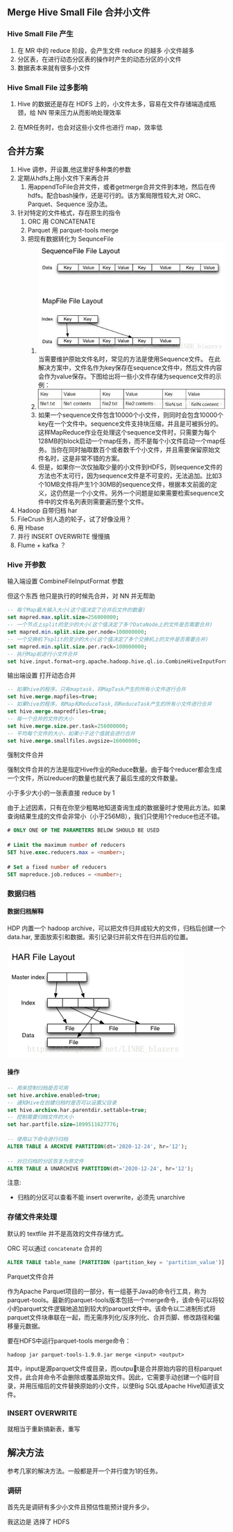 ## Merge Hive Small File 合并小文件
### Hive Small File 产生

1. 在 MR 中的 reduce 阶段，会产生文件 reduce 的越多 小文件越多
2. 分区表，在进行动态分区表的操作时产生的动态分区的小文件
3. 数据表本来就有很多小文件

### Hive Small File 过多影响

1. Hive 的数据还是存在 HDFS 上的，小文件太多，容易在文件存储端造成瓶颈，给 NN 带来压力从而影响处理效率

2. 在MR任务时，也会对这些小文件也进行 map，效率低

## 合并方案
1. Hive 调参，开设置,他这里好多种类的参数
2. 定期从hdfs上拖小文件下来再合并
   1. 用appendToFile合并文件，或者getmerge合并文件到本地，然后在传hdfs。配合bash操作，还是可行的。该方案局限性较大,对 ORC、Parquet、Sequence 没办法。
3. 针对特定的文件格式，存在原生的指令
   1. ORC 用 CONCATENATE
   2. Parquet 用 parquet-tools merge
   3. 把现有数据转化为 SequnceFile
      1. ![](../pics/seq.jpg)当需要维护原始文件名时，常见的方法是使用Sequence文件。 在此解决方案中，文件名作为key保存在sequence文件中，然后文件内容会作为value保存。下图给出将一些小文件存储为sequence文件的示例：
      2. ![](../pics/seq2.jpg)
      3. 如果一个sequence文件包含10000个小文件，则同时会包含10000个key在一个文件中。sequence文件支持块压缩，并且是可被拆分的。这样MapReduce作业在处理这个sequence文件时，只需要为每个128MB的block启动一个map任务，而不是每个小文件启动一个map任务。当你在同时抽取数百个或者数千个小文件，并且需要保留原始文件名时，这是非常不错的方案。
      4. 但是，如果你一次仅抽取少量的小文件到HDFS，则sequence文件的方法也不太可行，因为sequence文件是不可变的，无法追加。比如3个10MB文件将产生1个30MB的sequence文件，根据本文前面的定义，这仍然是一个小文件。另外一个问题是如果需要检索sequence文件中的文件名列表则需要遍历整个文件。
4. Hadoop 自带归档 har
5. FileCrush 别人造的轮子，试了好像没用？
6. 用 Hbase
7. 并行 INSERT OVERWRITE 慢慢搞
8. Flume + kafka ？
### Hive 开参数
输入端设置 CombineFileInputFormat 参数 

但这个东西 他只是执行的时候先合并，对 NN 并无帮助
```SQL
-- 每个Map最大输入大小(这个值决定了合并后文件的数量)
set mapred.max.split.size=256000000;  
-- 一个节点上split的至少的大小(这个值决定了多个DataNode上的文件是否需要合并)
set mapred.min.split.size.per.node=100000000;
-- 一个交换机下split的至少的大小(这个值决定了多个交换机上的文件是否需要合并)  
set mapred.min.split.size.per.rack=100000000;
-- 执行Map前进行小文件合并
set hive.input.format=org.apache.hadoop.hive.ql.io.CombineHiveInputFormat; 
```

输出端设置 打开动态合并
```SQL
-- 如果hive的程序，只有maptask，将MapTask产生的所有小文件进行合并
set hive.merge.mapfiles=true;
-- 如果hive的程序，有Map和ReduceTask,将ReduceTask产生的所有小文件进行合并
set hive.merge.mapredfiles=true;
-- 每一个合并的文件的大小
set hive.merge.size.per.task=256000000;
-- 平均每个文件的大小，如果小于这个值就会进行合并
set hive.merge.smallfiles.avgsize=16000000;
```

强制文件合并

强制文件合并的方法是指定Hive作业的Reduce数量。由于每个reducer都会生成一个文件，所以reducer的数量也就代表了最后生成的文件数量。

小于多少大小的一张表直接 reduce by 1

由于上述因素，只有在你至少粗略地知道查询生成的数据量时才使用此方法。如果查询结果生成的文件会非常小（小于256MB），我们只使用1个reduce也还不错。
```SQL
# ONLY ONE OF THE PARAMETERS BELOW SHOULD BE USED

# Limit the maximum number of reducers
SET hive.exec.reducers.max = <number>;

# Set a fixed number of reducers
SET mapreduce.job.reduces = <number>;
```
### 数据归档

#### 数据归档解释

HDP 内置一个 hadoop archive，可以把文件归并成较大的文件，归档后创建一个 data.har, 里面放索引和数据。索引记录归并前文件在归并后的位置。

![](../pics/har.png)

#### 操作
```SQL
-- 用来控制归档是否可用
set hive.archive.enabled=true;
-- 通知Hive在创建归档时是否可以设置父目录
set hive.archive.har.parentdir.settable=true;
-- 控制需要归档文件的大小
set har.partfile.size=1099511627776;

-- 使用以下命令进行归档
ALTER TABLE A ARCHIVE PARTITION(dt='2020-12-24', hr='12');

-- 对已归档的分区恢复为原文件
ALTER TABLE A UNARCHIVE PARTITION(dt='2020-12-24', hr='12');
```
注意:
- 归档的分区可以查看不能 insert overwrite，必须先 unarchive

### 存储文件来处理

默认的 textfile 并不是高效的文件存储方式。

ORC 可以通过 `concatenate` 合并的
```SQL
ALTER TABLE table_name [PARTITION (partition_key = 'partition_value')] CONCATENATE;
```

Parquet文件合并

作为Apache Parquet项目的一部分，有一组基于Java的命令行工具，称为parquet-tools。最新的parquet-tools版本包括一个merge命令，该命令可以将较小的parquet文件逻辑地追加到较大的parquet文件中。该命令以二进制形式将parquet文件块串联在一起，而无需序列化/反序列化、合并页脚、修改路径和偏移量元数据。

要在HDFS中运行parquet-tools merge命令：
```shell
hadoop jar parquet-tools-1.9.0.jar merge <input> <output>
```
其中，input是源parquet文件或目录，而output是合并原始内容的目标parquet文件，此合并命令不会删除或覆盖原始文件。因此，它需要手动创建一个临时目录，并用压缩后的文件替换原始的小文件，以使Big SQL或Apache Hive知道该文件。

### INSERT OVERWRITE 

就相当于重新搞新表，重写

## 解决方法

参考几家的解决方法。一般都是开一个并行度为1的任务。

### 调研 

首先先是调研有多少小文件且预估性能预计提升多少。

我这边是 选择了 HDFS 